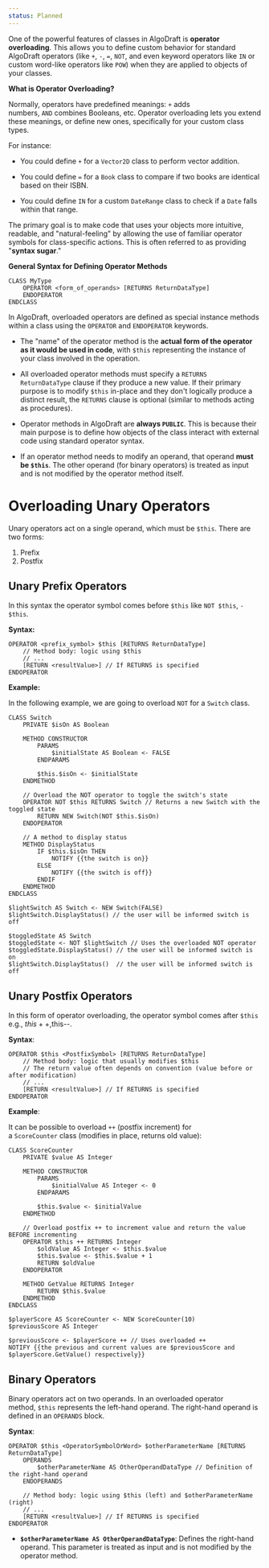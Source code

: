 ```yaml
---
status: Planned
---
```

One of the powerful features of classes in AlgoDraft is **operator overloading**. This allows you to define custom behavior for standard AlgoDraft operators (like `+`, `-`, `=`, `NOT`, and even keyword operators like `IN` or custom word-like operators like `POW`) when they are applied to objects of your classes.

**What is Operator Overloading?**

Normally, operators have predefined meanings: `+` adds numbers, `AND` combines Booleans, etc. Operator overloading lets you extend these meanings, or define new ones, specifically for your custom class types.

For instance:

- You could define `+` for a `Vector2D` class to perform vector addition.

- You could define `=` for a `Book` class to compare if two books are identical based on their ISBN.

- You could define `IN` for a custom `DateRange` class to check if a `Date` falls within that range.

The primary goal is to make code that uses your objects more intuitive, readable, and "natural-feeling" by allowing the use of familiar operator symbols for class-specific actions. This is often referred to as providing "**syntax sugar**."

**General Syntax for Defining Operator Methods**

```
CLASS MyType
	OPERATOR <form_of_operands> [RETURNS ReturnDataType]
	ENDOPERATOR
ENDCLASS
```

In AlgoDraft, overloaded operators are defined as special instance methods within a class using the `OPERATOR` and `ENDOPERATOR` keywords.

- The "name" of the operator method is the **actual form of the operator as it would be used in code**, with `$this` representing the instance of your class involved in the operation.

- All overloaded operator methods must specify a `RETURNS ReturnDataType` clause if they produce a new value. If their primary purpose is to modify `$this` in-place and they don't logically produce a distinct result, the `RETURNS` clause is optional (similar to methods acting as procedures).

- Operator methods in AlgoDraft are **always `PUBLIC`**. This is because their main purpose is to define how objects of the class interact with external code using standard operator syntax.

- If an operator method needs to modify an operand, that operand **must be `$this`**. The other operand (for binary operators) is treated as input and is not modified by the operator method itself.

# Overloading Unary Operators

Unary operators act on a single operand, which must be `$this`. There are two forms:
1. Prefix
2. Postfix

## Unary Prefix Operators

In this syntax the operator symbol comes before `$this` like `NOT $this`, `- $this`.

**Syntax:**

```
OPERATOR <prefix_symbol> $this [RETURNS ReturnDataType]
    // Method body: logic using $this
    // ...
    [RETURN <resultValue>] // If RETURNS is specified
ENDOPERATOR
```

**Example:**

In the following example, we are going to overload `NOT` for a `Switch` class.

```
CLASS Switch
    PRIVATE $isOn AS Boolean
	
    METHOD CONSTRUCTOR
        PARAMS
	        $initialState AS Boolean <- FALSE
        ENDPARAMS
        
        $this.$isOn <- $initialState
    ENDMETHOD
	
    // Overload the NOT operator to toggle the switch's state
    OPERATOR NOT $this RETURNS Switch // Returns a new Switch with the toggled state
        RETURN NEW Switch(NOT $this.$isOn)
    ENDOPERATOR

    // A method to display status
    METHOD DisplayStatus
        IF $this.$isOn THEN
            NOTIFY {{the switch is on}}
        ELSE
            NOTIFY {{the switch is off}}
        ENDIF
    ENDMETHOD
ENDCLASS

$lightSwitch AS Switch <- NEW Switch(FALSE)
$lightSwitch.DisplayStatus() // the user will be informed switch is off

$toggledState AS Switch
$toggledState <- NOT $lightSwitch // Uses the overloaded NOT operator
$toggledState.DisplayStatus() // the user will be informed switch is on
$lightSwitch.DisplayStatus()  // the user will be informed switch is off
```

## Unary Postfix Operators

In this form of operator overloading, the operator symbol comes after `$this` e.g., $this++, $this--.

**Syntax**:

```
OPERATOR $this <PostfixSymbol> [RETURNS ReturnDataType]
    // Method body: logic that usually modifies $this
    // The return value often depends on convention (value before or after modification)
    // ...
    [RETURN <resultValue>] // If RETURNS is specified
ENDOPERATOR
```

**Example**:

It can be possible to overload `++` (postfix increment) for a `ScoreCounter` class (modifies in place, returns old value):

```
CLASS ScoreCounter
    PRIVATE $value AS Integer
	
    METHOD CONSTRUCTOR
        PARAMS
	        $initialValue AS Integer <- 0
        ENDPARAMS
        
        $this.$value <- $initialValue
    ENDMETHOD

    // Overload postfix ++ to increment value and return the value BEFORE incrementing
    OPERATOR $this ++ RETURNS Integer
        $oldValue AS Integer <- $this.$value
        $this.$value <- $this.$value + 1
        RETURN $oldValue
    ENDOPERATOR

    METHOD GetValue RETURNS Integer
        RETURN $this.$value
    ENDMETHOD
ENDCLASS

$playerScore AS ScoreCounter <- NEW ScoreCounter(10)
$previousScore AS Integer

$previousScore <- $playerScore ++ // Uses overloaded ++
NOTIFY {{the previous and current values are $previousScore and $playerScore.GetValue() respectively}}
```

## Binary Operators

Binary operators act on two operands. In an overloaded operator method, `$this` represents the left-hand operand. The right-hand operand is defined in an `OPERANDS` block.

**Syntax**:

```
OPERATOR $this <OperatorSymbolOrWord> $otherParameterName [RETURNS ReturnDataType]
    OPERANDS
        $otherParameterName AS OtherOperandDataType // Definition of the right-hand operand
    ENDOPERANDS
	
    // Method body: logic using $this (left) and $otherParameterName (right)
    // ...
    [RETURN <resultValue>] // If RETURNS is specified
ENDOPERATOR
```

- **`$otherParameterName AS OtherOperandDataType`**: Defines the right-hand operand. This parameter is treated as input and is not modified by the operator method.

